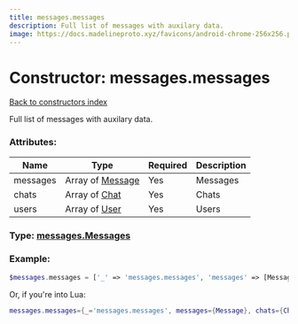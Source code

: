```yaml
---
title: messages.messages
description: Full list of messages with auxilary data.
image: https://docs.madelineproto.xyz/favicons/android-chrome-256x256.png
---
```

# Constructor: messages.messages  
[Back to constructors index](index.md)



Full list of messages with auxilary data.

### Attributes:

| Name     |    Type       | Required | Description |
|----------|---------------|----------|-------------|
|messages|Array of [Message](../types/Message.md) | Yes|Messages|
|chats|Array of [Chat](../types/Chat.md) | Yes|Chats|
|users|Array of [User](../types/User.md) | Yes|Users|



### Type: [messages.Messages](../types/messages.Messages.md)


### Example:

```php
$messages.messages = ['_' => 'messages.messages', 'messages' => [Message, Message], 'chats' => [Chat, Chat], 'users' => [User, User]];
```  


Or, if you're into Lua:

```lua
messages.messages={_='messages.messages', messages={Message}, chats={Chat}, users={User}}

```


